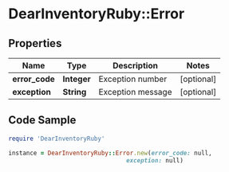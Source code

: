 # DearInventoryRuby::Error

## Properties

Name | Type | Description | Notes
------------ | ------------- | ------------- | -------------
**error_code** | **Integer** | Exception number | [optional] 
**exception** | **String** | Exception message | [optional] 

## Code Sample

```ruby
require 'DearInventoryRuby'

instance = DearInventoryRuby::Error.new(error_code: null,
                                 exception: null)
```


